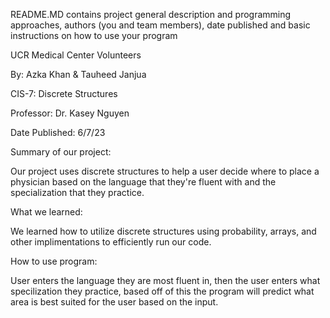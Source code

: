 README.MD contains project general description and programming approaches, authors (you and team members), date published and basic instructions on 
how to use your program

UCR Medical Center Volunteers

By: Azka Khan & Tauheed Janjua

CIS-7: Discrete Structures

Professor: Dr. Kasey Nguyen

Date Published: 6/7/23

Summary of our project:

Our project uses discrete structures to help a user decide where to place a physician based on the language that they're fluent with and the
specialization that they practice.

What we learned:

We learned how to utilize discrete structures using probability, arrays, and other implimentations to efficiently run our code.

How to use program:

User enters the language they are most fluent in, then the user enters what specilization they practice, based off of this the program will predict 
what area is best suited for the user based on the input.
